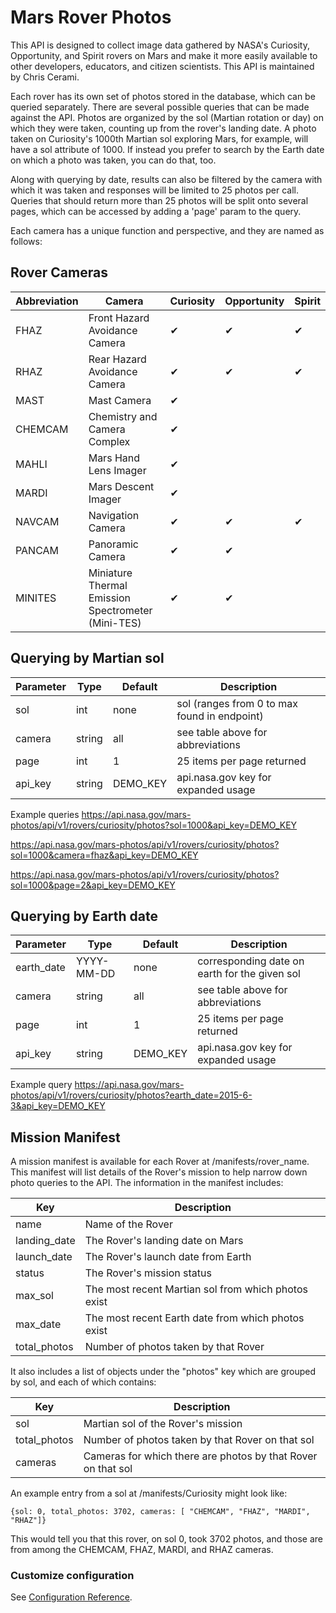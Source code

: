 # Mars Rover Photos
This API is designed to collect image data gathered by NASA's Curiosity, Opportunity, and Spirit rovers on Mars and make it more easily available to other developers, educators, and citizen scientists. This API is maintained by Chris Cerami.

Each rover has its own set of photos stored in the database, which can be queried separately. There are several possible queries that can be made against the API. Photos are organized by the sol (Martian rotation or day) on which they were taken, counting up from the rover's landing date. A photo taken on Curiosity's 1000th Martian sol exploring Mars, for example, will have a sol attribute of 1000. If instead you prefer to search by the Earth date on which a photo was taken, you can do that, too.

Along with querying by date, results can also be filtered by the camera with which it was taken and responses will be limited to 25 photos per call. Queries that should return more than 25 photos will be split onto several pages, which can be accessed by adding a 'page' param to the query.

Each camera has a unique function and perspective, and they are named as follows:

## Rover Cameras

| Abbreviation  | Camera                                             | Curiosity    | Opportunity | Spirit | 
| ---           | ---                                                | ---          | ---         | ---    | 
| FHAZ          | Front Hazard Avoidance Camera                      | ✔           | ✔           | ✔     | 
| RHAZ          | Rear Hazard Avoidance Camera                       | ✔           | ✔           | ✔     | 
| MAST          | Mast Camera                                        | ✔           | 
| CHEMCAM	    | Chemistry and Camera Complex                       | ✔           | 	
| MAHLI         | Mars Hand Lens Imager                              | ✔           | 
| MARDI         | Mars Descent Imager                                | ✔           | 
| NAVCAM        | Navigation Camera                                  | ✔           | ✔           | ✔     | 
| PANCAM        | Panoramic Camera                                   | ✔           | ✔           | 
| MINITES       | Miniature Thermal Emission Spectrometer (Mini-TES) | ✔           | ✔           | 

## Querying by Martian sol
|Parameter|Type|Default|Description|
|---|---|---|---|
|sol|int|none|sol (ranges from 0 to max found in endpoint)|
|camera|string|all|see table above for abbreviations|
|page|int|1|25 items per page returned|
|api_key|string|DEMO_KEY|api.nasa.gov key for expanded usage|

Example queries
https://api.nasa.gov/mars-photos/api/v1/rovers/curiosity/photos?sol=1000&api_key=DEMO_KEY

https://api.nasa.gov/mars-photos/api/v1/rovers/curiosity/photos?sol=1000&camera=fhaz&api_key=DEMO_KEY

https://api.nasa.gov/mars-photos/api/v1/rovers/curiosity/photos?sol=1000&page=2&api_key=DEMO_KEY

## Querying by Earth date
|Parameter|Type|Default|Description|
|---|---|---|---|
|earth_date|YYYY-MM-DD|none|corresponding date on earth for the given sol|
|camera|string|all|see table above for abbreviations|
|page|int|1|25 items per page returned|
|api_key|string|DEMO_KEY|api.nasa.gov key for expanded usage|

Example query
https://api.nasa.gov/mars-photos/api/v1/rovers/curiosity/photos?earth_date=2015-6-3&api_key=DEMO_KEY

## Mission Manifest
A mission manifest is available for each Rover at /manifests/rover_name. This manifest will list details of the Rover's mission to help narrow down photo queries to the API. The information in the manifest includes:

|Key|	Description|
|---|---|
|name|	Name of the Rover|
|landing_date|	The Rover's landing date on Mars|
|launch_date|	The Rover's launch date from Earth|
|status	|The Rover's mission status|
|max_sol	|The most recent Martian sol from which photos exist|
|max_date	|The most recent Earth date from which photos exist|
|total_photos|	Number of photos taken by that Rover|

It also includes a list of objects under the "photos" key which are grouped by sol, and each of which contains:

|Key|	Description|
|---|---|
|sol|	Martian sol of the Rover's mission|
|total_photos|	Number of photos taken by that Rover on that sol|
|cameras|	Cameras for which there are photos by that Rover on that sol|

An example entry from a sol at /manifests/Curiosity might look like:

```
{sol: 0, total_photos: 3702, cameras: [ "CHEMCAM", "FHAZ", "MARDI", "RHAZ"]}
```

This would tell you that this rover, on sol 0, took 3702 photos, and those are from among the CHEMCAM, FHAZ, MARDI, and RHAZ cameras.

### Customize configuration
See [Configuration Reference](https://cli.vuejs.org/config/).
